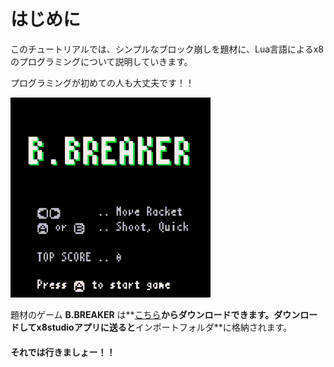 # はじめに

このチュートリアルでは、シンプルなブロック崩しを題材に、Lua言語によるx8のプログラミングについて説明していきます。

プログラミングが初めての人も大丈夫です！！

![](imgs/tutorial_01/x8_bbreaker.gif)

題材のゲーム **B.BREAKER** は**[こちら](downloads.md##B.BREAKER)**からダウンロードできます。ダウンロードしてx8studioアプリに送ると**インポートフォルダ**に格納されます。

#### それでは行きましょー！！
